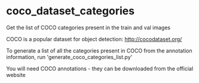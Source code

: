 # coco_dataset_categories
Get the list of COCO categories present in the train and val images

 

COCO is a popular dataset for object detection:
http://cocodataset.org/

To generate a list of all the categories present in COCO from the annotation information, run 'generate_coco_categories_list.py'

You will need COCO annotations - they can be downloaded from the official website
